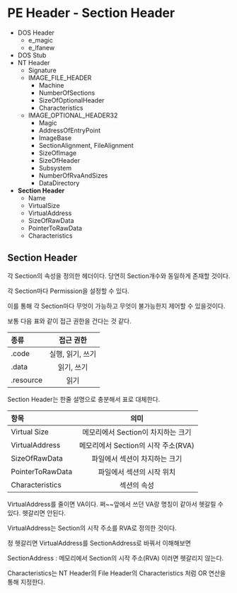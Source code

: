 # PE Header - Section Header

- DOS Header
    - e_magic
    - e_lfanew
- DOS Stub
- NT Header
    - Signature
    - IMAGE_FILE_HEADER
        - Machine
        - NumberOfSections
        - SizeOfOptionalHeader
        - Characteristics
    - IMAGE_OPTIONAL_HEADER32
        - Magic
        - AddressOfEntryPoint
        - ImageBase
        - SectionAlignment, FileAlignment
        - SizeOfImage
        - SizeOfHeader
        - Subsystem
        - NumberOfRvaAndSizes
        - DataDirectory
- **Section Header**
    - Name
    - VirtualSize
    - VirtualAddress
    - SizeOfRawData
    - PointerToRawData
    - Characteristics

## Section Header

각 Section의 속성을 정의한 헤더이다. 당연히 Section개수와 동일하게 존재할 것이다.

각 Section마다 Permission을 설정할 수 있다.

이를 통해 각 Section마다 무엇이 가능하고 무엇이 불가능한지 제어할 수 있을것이다.

보통 다음 표와 같이 접근 권한을 건다는 것 같다.

|종류     | 접근 권한|
|:--------|:---------:|
|.code    | 실행, 읽기, 쓰기 |
|.data    | 읽기, 쓰기 | 
|.resource| 읽기 |


Section Header는 한줄 설명으로 충분해서 표로 대체한다.


|항목     | 의미|
|:--------|:---------:|
|Virtual Size    | 메모리에서 Section이 차지하는 크기 |
|VirtualAddress   | 메모리에서 Section의 시작 주소(RVA) | 
|SizeOfRawData| 파일에서 섹션이 차지하는 크기 |
|PointerToRawData| 파일에서 섹션의 시작 위치|
|Characteristics| 섹션의 속성 |

VirtualAddress를 줄이면 VA이다. 쩌~~앞에서 쓰던 VA랑 명칭이 같아서 헷갈릴 수 있다. 헷갈리면 안된다.

VirtualAddress는 Section의 시작 주소를 RVA로 정의한 것이다.

정 헷갈리면 VirtualAddress를 SectionAddress로 바꿔서 이해해보면

SectionAddress : 메모리에서 Section의 시작 주소(RVA) 이러면 헷갈리지 않는다.

Characteristics는 NT Header의 File Header의 Characteristics 처럼 OR 연산을 통해 지정한다.